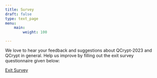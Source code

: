 ```yaml
---
title: Survey
draft: false
type: text_page
menu:
    main:
        weight: 100

---
```


We love to hear your feedback and suggestions about QCrypt-2023 and QCrypt in general. Help us improve by filling out the exit survey questionnaire given below:

<a class="btn primary btn-lg" href="https://docs.google.com/forms/d/e/1FAIpQLScFytHnfnz8iix5UXr8YUJgxAiBvdEAtshy3y9twJvQAY8DBA/viewform">
    Exit Survey
</a>